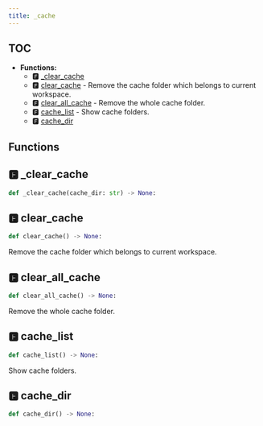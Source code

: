 ```yaml
---
title: _cache
---
```


## TOC

- **Functions:**
  - 🅵 [\_clear\_cache](#🅵-_clear_cache)
  - 🅵 [clear\_cache](#🅵-clear_cache) - Remove the cache folder which belongs to current workspace.
  - 🅵 [clear\_all\_cache](#🅵-clear_all_cache) - Remove the whole cache folder.
  - 🅵 [cache\_list](#🅵-cache_list) - Show cache folders.
  - 🅵 [cache\_dir](#🅵-cache_dir)

## Functions

## 🅵 \_clear\_cache

```python
def _clear_cache(cache_dir: str) -> None:
```
## 🅵 clear\_cache

```python
def clear_cache() -> None:
```

Remove the cache folder which belongs to current workspace.
## 🅵 clear\_all\_cache

```python
def clear_all_cache() -> None:
```

Remove the whole cache folder.
## 🅵 cache\_list

```python
def cache_list() -> None:
```

Show cache folders.
## 🅵 cache\_dir

```python
def cache_dir() -> None:
```

